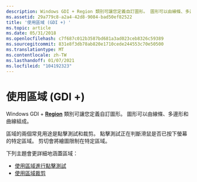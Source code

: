 ```yaml
---
description: Windows GDI + Region 類別可讓您定義自訂圖形。 圖形可以由線條、多邊形和曲線組成。
ms.assetid: 29a779c8-a2a4-42d8-9084-bad50ef82522
title: '使用區域 (GDI +) '
ms.topic: article
ms.date: 05/31/2018
ms.openlocfilehash: c7f687c012b3587bd681a3ad023ceb8326c59389
ms.sourcegitcommit: 831e8f3db78ab820e1710cede244553c70e50500
ms.translationtype: MT
ms.contentlocale: zh-TW
ms.lasthandoff: 01/07/2021
ms.locfileid: "104192323"
---
```

# <a name="using-regions-gdi"></a>使用區域 (GDI +) 

Windows GDI + [**Region**](/windows/desktop/api/gdiplusheaders/nl-gdiplusheaders-region) 類別可讓您定義自訂圖形。 圖形可以由線條、多邊形和曲線組成。

區域的兩個常見用途是點擊測試和裁剪。 點擊測試正在判斷滑鼠是否已按下螢幕的特定區域。 剪切會將繪圖限制在特定區域。

下列主題會更詳細地涵蓋區域：

-   [使用區域進行點擊測試](-gdiplus-hit-testing-with-a-region-use.md)
-   [使用區域裁剪](-gdiplus-clipping-with-a-region-use.md)

 

 



